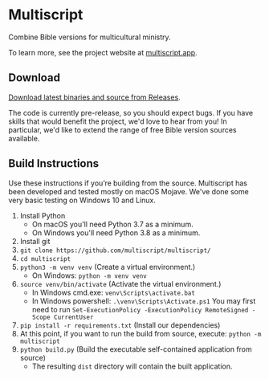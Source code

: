 # Multiscript
Combine Bible versions for multicultural ministry.

To learn more, see the project website at [multiscript.app](https://multiscript.app).

## Download
[Download latest binaries and source from Releases](https://github.com/multiscript/multiscript/releases).

The code is currently pre-release, so you should expect bugs. If you have skills that would benefit the project, we'd
love to hear from you! In particular, we'd like to extend the range of free Bible version sources available.

## Build Instructions
Use these instructions if you’re building from the source. Multiscript has been developed and tested mostly on macOS Mojave. We've done some very basic testing on Windows 10 and Linux.
1. Install Python
   * On macOS you'll need Python 3.7 as a minimum.
   * On Windows you'll need Python 3.8 as a minimum.
1. Install git
1. `git clone https://github.com/multiscript/multiscript/`
1. `cd multiscript`
1. `python3 -m venv venv` (Create a virtual environment.)
   * On Windows: `python -m venv venv`
1. `source venv/bin/activate` (Activate the virtual environment.)
   * In Windows cmd.exe: `venv\Scripts\activate.bat`
   * In Windows powershell: `.\venv\Scripts\Activate.ps1` You may first need to run `Set-ExecutionPolicy -ExecutionPolicy RemoteSigned -Scope CurrentUser`
1. `pip install -r requirements.txt` (Install our dependencies)
1. At this point, if you want to run the build from source, execute: `python -m multiscript`
1. `python build.py` (Build the executable self-contained application from source)
   * The resulting `dist` directory will contain the built application.

